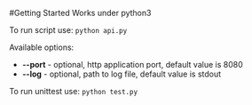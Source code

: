 #Getting Started
Works under python3

To run script use: ```python api.py```

Available options:

* **--port** - optional, http application port, default value is 8080
* **--log** - optional, path to log file, default value is stdout

To run unittest use: ```python test.py```
